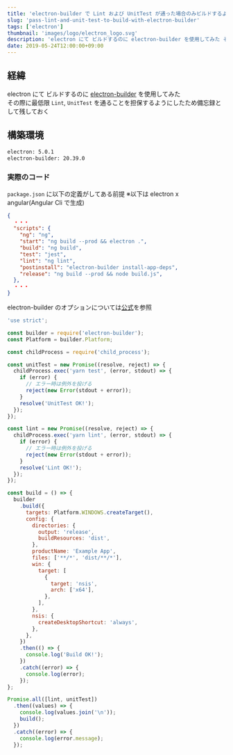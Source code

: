 ```yaml
---
title: 'electron-builder で Lint および UnitTest が通った場合のみビルドするようにする'
slug: 'pass-lint-and-unit-test-to-build-with-electron-builder'
tags: ['electron']
thumbnail: 'images/logo/electron_logo.svg'
description: 'electron にて ビルドするのに electron-builder を使用してみた その際に最低限 Lint, UnitTest を通ることを担保するようにしたため備忘録として残しておく'
date: 2019-05-24T12:00:00+09:00
---
```


## 経緯

electron にて ビルドするのに [electron-builder](https://github.com/electron-userland/electron-builder) を使用してみた  
その際に最低限 `Lint`, `UnitTest` を通ることを担保するようにしたため備忘録として残しておく

## 構築環境

```bash
electron: 5.0.1
electron-builder: 20.39.0
```

### 実際のコード

`package.json` に以下の定義がしてある前提
※以下は electron x angular(Angular Cli で生成)

```json:package.json
{
  ・・・
  "scripts": {
    "ng": "ng",
    "start": "ng build --prod && electron .",
    "build": "ng build",
    "test": "jest",
    "lint": "ng lint",
    "postinstall": "electron-builder install-app-deps",
    "release": "ng build --prod && node build.js",
  },
  ・・・
}
```

electron-builder のオプションについては[公式](https://www.electron.build/)を参照

```javascript:build.js
'use strict';

const builder = require('electron-builder');
const Platform = builder.Platform;

const childProcess = require('child_process');

const unitTest = new Promise((resolve, reject) => {
  childProcess.exec('yarn test', (error, stdout) => {
    if (error) {
      // エラー時は例外を投げる
      reject(new Error(stdout + error));
    }
    resolve('UnitTest OK!');
  });
});

const lint = new Promise((resolve, reject) => {
  childProcess.exec('yarn lint', (error, stdout) => {
    if (error) {
      // エラー時は例外を投げる
      reject(new Error(stdout + error));
    }
    resolve('Lint OK!');
  });
});

const build = () => {
  builder
    .build({
      targets: Platform.WINDOWS.createTarget(),
      config: {
        directories: {
          output: 'release',
          buildResources: 'dist',
        },
        productName: 'Example App',
        files: ['**/*', 'dist/**/*'],
        win: {
          target: [
            {
              target: 'nsis',
              arch: ['x64'],
            },
          ],
        },
        nsis: {
          createDesktopShortcut: 'always',
        },
      },
    })
    .then(() => {
      console.log('Build OK!');
    })
    .catch((error) => {
      console.log(error);
    });
};

Promise.all([lint, unitTest])
  .then((values) => {
    console.log(values.join('\n'));
    build();
  })
  .catch((error) => {
    console.log(error.message);
  });
```
